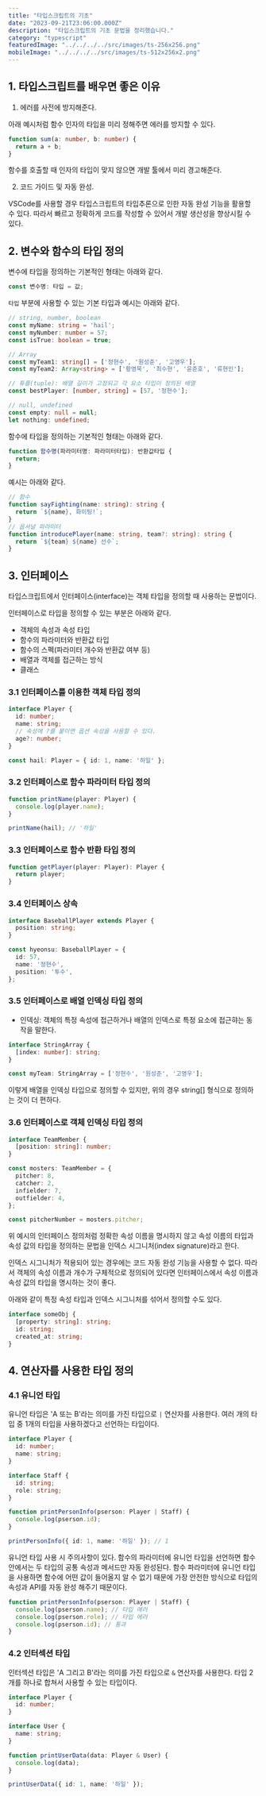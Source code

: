 ```yaml
---
title: "타입스크립트의 기초"
date: "2023-09-21T23:06:00.000Z"
description: "타입스크립트의 기초 문법을 정리했습니다."
category: "typescript"
featuredImage: "../../../../src/images/ts-256x256.png"
mobileImage: "../../../../src/images/ts-512x256x2.png"
---
```


## 1. 타입스크립트를 배우면 좋은 이유

1. 에러를 사전에 방지해준다.

아래 예시처럼 함수 인자의 타입을 미리 정해주면 에러를 방지할 수 있다.

```ts
function sum(a: number, b: number) {
  return a + b;
}
```

함수를 호출할 때 인자의 타입이 맞지 않으면 개발 툴에서 미리 경고해준다.

2. 코드 가이드 및 자동 완성.

VSCode를 사용할 경우 타입스크립트의 타입추론으로 인한 자동 완성 기능을 활용할 수 있다. 따라서 빠르고 정확하게 코드를 작성할 수 있어서 개발 생산성을 향상시킬 수 있다.

## 2. 변수와 함수의 타입 정의

변수에 타입을 정의하는 기본적인 형태는 아래와 같다.

```ts
const 변수명: 타입 = 값;
```

`타입` 부분에 사용할 수 있는 기본 타입과 예시는 아래와 같다.

```ts
// string, number, boolean
const myName: string = 'hail';
const myNumber: number = 57;
const isTrue: boolean = true;

// Array
const myTeam1: string[] = ['정현수', '원성준', '고영우'];
const myTeam2: Array<string> = ['황영묵', '최수현', '윤준호', '류현인'];

// 튜플(tuple): 배열 길이가 고정되고 각 요소 타입이 정의된 배열
const bestPlayer: [number, string] = [57, '정현수'];

// null, undefined
const empty: null = null;
let nothing: undefined;
```

함수에 타입을 정의하는 기본적인 형태는 아래와 같다.

```ts
function 함수명(파라미터명: 파라미터타입): 반환값타입 {
  return;
}
```

예시는 아래와 같다.

```ts
// 함수
function sayFighting(name: string): string {
  return `${name}, 화이팅!`;
}
// 옵셔널 파라미터
function introducePlayer(name: string, team?: string): string {
  return `${team} ${name} 선수`;
}
```

## 3. 인터페이스

타입스크립트에서 인터페이스(interface)는 객체 타입을 정의할 때 사용하는 문법이다.

인터페이스로 타입을 정의할 수 있는 부분은 아래와 같다.

- 객체의 속성과 속성 타입
- 함수의 파라미터와 반환값 타입
- 함수의 스펙(파라미터 개수와 반환값 여부 등)
- 배열과 객체를 접근하는 방식
- 클래스

### 3.1 인터페이스를 이용한 객체 타입 정의

```ts
interface Player {
  id: number;
  name: string;
  // 속성에 ?를 붙이면 옵션 속성을 사용할 수 있다.
  age?: number;
}

const hail: Player = { id: 1, name: '하일' };
```

### 3.2 인터페이스로 함수 파라미터 타입 정의

```ts
function printName(player: Player) {
  console.log(player.name);
}

printName(hail); // '하일'
```

### 3.3 인터페이스로 함수 반환 타입 정의

```ts
function getPlayer(player: Player): Player {
  return player;
}
```

### 3.4 인터페이스 상속

```ts
interface BaseballPlayer extends Player {
  position: string;
}

const hyeonsu: BaseballPlayer = {
  id: 57,
  name: '정현수',
  position: '투수',
};
```

### 3.5 인터페이스로 배열 인덱싱 타입 정의

- 인덱싱: 객체의 특정 속성에 접근하거나 배열의 인덱스로 특정 요소에 접근햐는 동작을 말한다.

```ts
interface StringArray {
  [index: number]: string;
}

const myTeam: StringArray = ['정현수', '원성준', '고영우'];
```

이렇게 배열을 인덱싱 타입으로 정의할 수 있지만, 위의 경우 string[] 형식으로 정의하는 것이 더 편하다.

### 3.6 인터페이스로 객체 인덱싱 타입 정의

```ts
interface TeamMember {
  [position: string]: number;
}

const mosters: TeamMember = {
  pitcher: 8,
  catcher: 2,
  infielder: 7,
  outfielder: 4,
};

const pitcherNumber = mosters.pitcher;
```

위 예시의 인터페이스 정의처럼 정확한 속성 이름을 명시하지 않고 속성 이름의 타입과 속성 값의 타입을 정의하는 문법을 인덱스 시그니처(index signature)라고 한다.

인덱스 시그니처가 적용되어 있는 경우에는 코드 자동 완성 기능을 사용할 수 없다. 따라서 객체의 속성 이름과 개수가 구체적으로 정의되어 있다면 인터페이스에서 속성 이름과 속성 값의 타입을 명시하는 것이 좋다.

아래와 같이 특정 속성 타입과 인덱스 시그니처를 섞어서 정의할 수도 있다.

```ts
interface someObj {
  [property: string]: string;
  id: string;
  created_at: string;
}
```

## 4. 연산자를 사용한 타입 정의

### 4.1 유니언 타입

유니언 타입은 'A 또는 B'라는 의미를 가진 타입으로 `|` 연산자를 사용한다. 여러 개의 타입 중 1개의 타입을 사용하겠다고 선언하는 타입이다.

```ts
interface Player {
  id: number;
  name: string;
}

interface Staff {
  id: string;
  role: string;
}

function printPersonInfo(pserson: Player | Staff) {
  console.log(pserson.id);
}

printPersonInfo({ id: 1, name: '하일' }); // 1
```

유니언 타입 사용 시 주의사항이 있다. 함수의 파라미터에 유니언 타입을 선언하면 함수 안에서는 두 타입의 공통 속성과 메서드만 자동 완성된다. 함수 파라미터에 유니언 타입을 사용하면 함수에 어떤 값이 들어올지 알 수 없기 때문에 가장 안전한 방식으로 타입의 속성과 API를 자동 완성 해주기 때문이다.

```ts
function printPersonInfo(pserson: Player | Staff) {
  console.log(pserson.name); // 타입 에러
  console.log(pserson.role); // 타입 에러
  console.log(pserson.id); // 통과
}
```

### 4.2 인터섹션 타입

인터섹션 타입은 'A 그리고 B'라는 의미를 가진 타입으로 `&` 연산자를 사용한다. 타입 2개를 하나로 합쳐서 사용할 수 있는 타입이다.

```ts
interface Player {
  id: number;
}

interface User {
  name: string;
}

function printUserData(data: Player & User) {
  console.log(data);
}

printUserData({ id: 1, name: '하일' });
```
